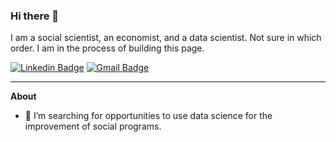 ### Hi there 👋

I am a social scientist, an economist, and a data scientist. Not sure in which order. I am in the process of building this page.

[![Linkedin Badge](https://img.shields.io/badge/-yabramuvdi-blue?style=flat-square&logo=Linkedin&logoColor=white&link=https://www.linkedin.com/in/yabra-muvdi///)](https://www.linkedin.com/in/yabra-muvdi/) [![Gmail Badge](https://img.shields.io/badge/-yabran.muvdi@gmail.com-c14438?style=flat-square&logo=Gmail&logoColor=white&link=mailto:yabran.muvdi@gmail.com)](mailto:yabran.muvdi@gmail.com)


---

**About**

- 🔭 I’m searching for opportunities to use data science for the improvement of social programs. 
<!-- - 🌱 I’m currently learning... -->
<!-- - 🤔 I’m currently thinking... -->

